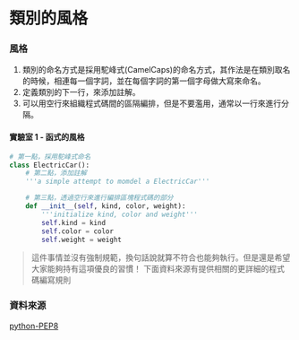 # 類別的風格

### 風格

1. 類別的命名方式是採用駝峰式\(CamelCaps\)的命名方式，其作法是在類別取名的時候，相連每一個字詞，並在每個字詞的第一個字母做大寫來命名。
2. 定義類別的下一行，來添加註解。
3. 可以用空行來組織程式碼間的區隔編排，但是不要濫用，通常以一行來進行分隔。

#### 實驗室 1 - 函式的風格

```python
# 第一點，採用駝峰式命名
class ElectricCar():
    # 第二點，添加註解
    '''a simple attempt to momdel a ElectricCar'''

    # 第三點，透過空行來進行編排區塊程式碼的部分
    def __init__(self, kind, color, weight):
        '''initialize kind, color and weight'''
        self.kind = kind
        self.color = color
        self.weight = weight
```

> 這件事情並沒有強制規範，換句話說就算不符合也能夠執行。但是還是希望大家能夠持有這項優良的習慣！ 下面資料來源有提供相關的更詳細的程式碼編寫規則

### 資料來源

[python-PEP8](https://www.python.org/dev/peps/pep-0008/)

